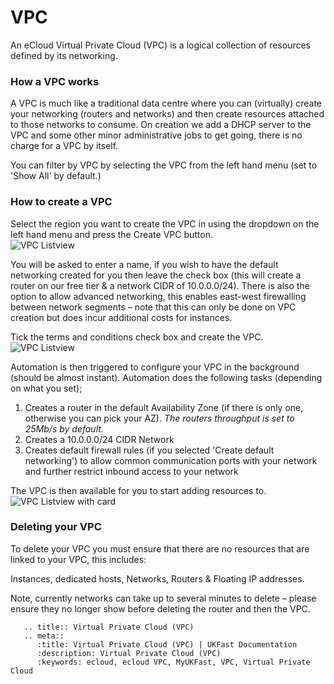 # VPC
An eCloud Virtual Private Cloud (VPC) is a logical collection of resources defined by its networking.

### How a VPC works
A VPC is much like a traditional data centre where you can (virtually) create your networking (routers and networks) and then create resources attached to those networks to consume. On creation we add a DHCP server to the VPC and some other minor administrative jobs to get going, there is no charge for a VPC by itself.

You can filter by VPC by selecting the VPC from the left hand menu (set to 'Show All' by default.)

### How to create a VPC

Select the region you want to create the VPC in using the dropdown on the left hand menu and press the Create VPC button.  
![VPC Listview](files/vpc-listview.png)

You will be asked to enter a name, if you wish to have the default networking created for you then leave the check box (this will create a router on our free tier & a network CIDR of 10.0.0.0/24). There is also the option to allow advanced networking, this enables east-west firewalling between network segments – note that this can only be done on VPC creation but does incur additional costs for instances.  

Tick the terms and conditions check box and create the VPC.  
![VPC Listview](files/vpc-listview-setup.png)


Automation is then triggered to configure your VPC in the background (should be almost instant). Automation does the following tasks (depending on what you set);  

1.	Creates a router in the default Availability Zone (if there is only one, otherwise you can pick your AZ). *The routers throughput is set to 25Mb/s by default.*
2.	Creates a 10.0.0.0/24 CIDR Network
3.	Creates default firewall rules (if you selected 'Create default networking') to allow common communication ports with your network and further restrict inbound access to your network

The VPC is then available for you to start adding resources to.  
![VPC Listview with card](files/vpc-listview-card-example.png)


### Deleting your VPC

To delete your VPC you must ensure that there are no resources that are linked to your VPC, this includes:  

Instances, dedicated hosts, Networks, Routers & Floating IP addresses.  

Note, currently networks can take up to several minutes to delete – please ensure they no longer show before deleting the router and then the VPC.  



```eval_rst
   .. title:: Virtual Private Cloud (VPC)
   .. meta::
      :title: Virtual Private Cloud (VPC) | UKFast Documentation
      :description: Virtual Private Cloud (VPC)
      :keywords: ecloud, ecloud VPC, MyUKFast, VPC, Virtual Private Cloud
```
